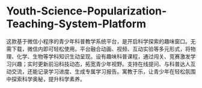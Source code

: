 # Youth-Science-Popularization-Teaching-System-Platform
这款基于微信小程序的青少年科普教学系统平台，是开启科学探索的趣味窗口。无需下载，微信内即可轻松使用。平台融合动画、视频、互动实验等多元形式，将物理、化学、生物等学科知识生动呈现。设有趣味科普课程，通过闯关、竞赛激发学习兴趣；实时更新前沿科技动态，拓宽青少年视野。支持在线提问、与科普达人互动交流，还能记录学习进度、生成专属学习报告。寓教于乐，让青少年在轻松氛围中探索科学奥秘，提升科学素养。 
